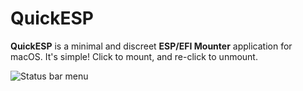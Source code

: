 # QuickESP
**QuickESP** is a minimal and discreet **ESP/EFI Mounter** application for macOS. It's simple! Click to mount, and re-click to unmount.

<img src="https://i.imgur.com/yDyplVN.jpg" alt="Status bar menu"/>
